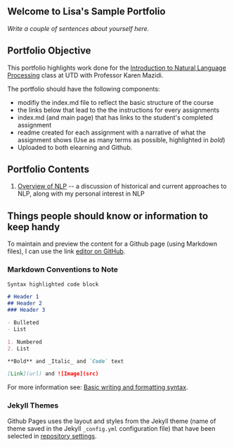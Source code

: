 
## Welcome to Lisa's Sample Portfolio

*Write a couple of sentences about yourself here.*

## Portfolio Objective

This portfolio highlights work done for the [Introduction to Natural Language Processing](https://github.com/kjmazidi/NLP/blob/gh-pages/index.md) class at UTD with Professor Karen Mazidi. 

The portfolio should have the following components: 
- modifiy the index.md file to reflect the basic structure of the course
- the links below that lead to the the instructions for every assignments
- index.md (and main page) that has links to the student's completed assignment
- readme created for each assignment with a narrative of what the assignment shows (Use as many terms as possible, highlighted in *bold*) 
- Uploaded to both elearning and Github.

## Portfolio Contents

1. [Overview of NLP](https://github.com/kjmazidi/NLP/blob/master/Portfolio%20Instructions/Portfolio%20Component%201.pdf) -- a discussion of historical and current approaches to NLP, along with my personal interest in NLP

## Things people should know or information to keep handy

To maintain and preview the content for a Github page (using Markdown files), I can use the link [editor on GitHub](https://github.com/LisaBChen/CS-4395-Portfolio/edit/gh-pages/docs/index.md). 

### Markdown Conventions to Note

```markdown
Syntax highlighted code block

# Header 1
## Header 2
### Header 3

- Bulleted
- List

1. Numbered
2. List

**Bold** and _Italic_ and `Code` text

[Link](url) and ![Image](src)
```

For more information see: [Basic writing and formatting syntax](https://docs.github.com/en/github/writing-on-github/getting-started-with-writing-and-formatting-on-github/basic-writing-and-formatting-syntax).

### Jekyll Themes

Github Pages uses the layout and styles from the Jekyll theme (name of theme saved in the Jekyll `_config.yml` configuration file) that have been selected in [repository settings](https://github.com/LisaBChen/CS-4395-Portfolio/settings/pages). 

